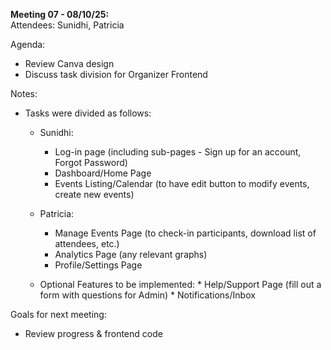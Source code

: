 **Meeting 07 - 08/10/25:**<br/>
Attendees: Sunidhi, Patricia<br/>

Agenda:
* Review Canva design
* Discuss task division for Organizer Frontend

Notes:
* Tasks were divided as follows:
  
  * Sunidhi:
    * Log-in page (including sub-pages - Sign up for an account, Forgot Password)
    * Dashboard/Home Page
    * Events Listing/Calendar (to have edit button to modify events, create new events)
   
  * Patricia:
    * Manage Events Page (to check-in participants, download list of attendees, etc.)
    * Analytics Page (any relevant graphs)
    * Profile/Settings Page
      
  * Optional Features to be implemented:
        * Help/Support Page (fill out a form with questions for Admin)
        * Notifications/Inbox 
          
Goals for next meeting:
* Review progress & frontend code
